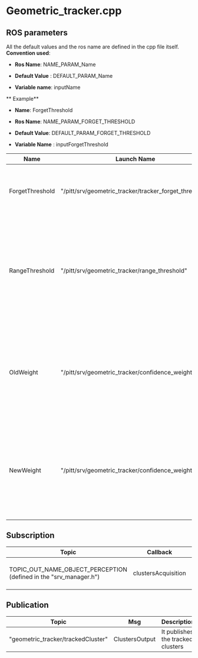 # Geometric_tracker.cpp

## ROS parameters 

All the default values and the ros name  are defined in the cpp file itself.
**Convention used**:

* **Ros Name**:  NAME_PARAM_Name

* **Default Value** : DEFAULT_PARAM_Name

* **Variable name**:  inputName

** Example**

* **Name**: ForgetThreshold

* **Ros Name**: NAME_PARAM_FORGET_THRESHOLD

* **Default Value**: DEFAULT_PARAM_FORGET_THRESHOLD

* **Variable Name** : inputForgetThreshold

Name  |Launch Name |Default | Description|
---  | --- |--- | --- |
ForgetThreshold| "/pitt/srv/geometric_tracker/tracker_forget_threshold"|3|Time of not consecutive update after which the tracked cluster is removed|
RangeThreshold|"/pitt/srv/geometric_tracker/range_threshold"|0.20f|(meters) If a cluster is inside the sphere defined by this radium and a trucked cluster center the same ID is assigned to both of them.|
OldWeight|"/pitt/srv/geometric_tracker/confidence_weight_old"|0.6f|In order to compute the new cluster position a weighted mean is performed the previous and the current data|
NewWeight| "/pitt/srv/geometric_tracker/confidence_weight_new"|0.4f|In order to compute the new cluster position a weighted mean is performed the previous and the current data|



## Subscription
Topic  |Callback |Msg | Description|
---  | --- |--- | --- |
TOPIC_OUT_NAME_OBJECT_PERCEPTION (defined in the "srv_manager.h")|clustersAcquisition|ClustersOutputConstPtr|Clusters pusblished by the object_segmentation node|

## Publication
Topic  |Msg | Description|
---  | --- |--- | 
"geometric_tracker/trackedCluster"|ClustersOutput|It publishes the tracked clusters|
